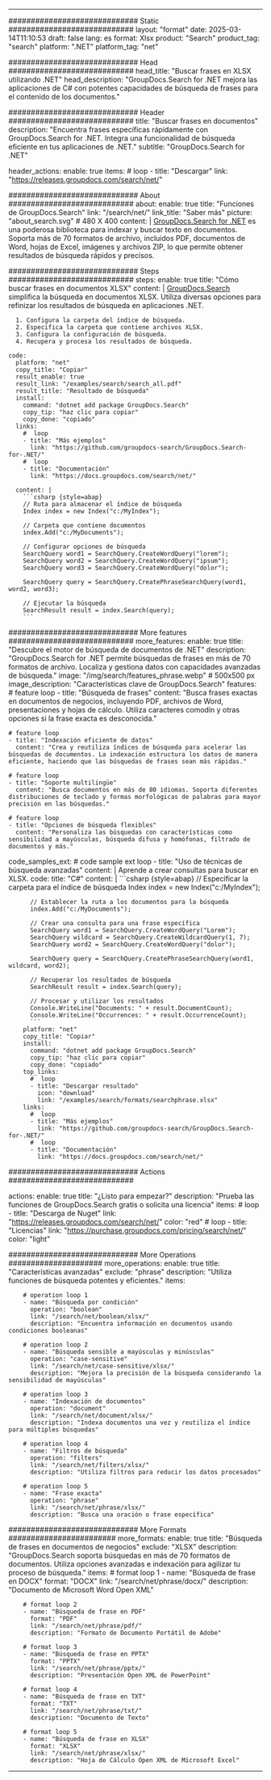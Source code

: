 
---
############################# Static ############################
layout: "format"
date:  2025-03-14T11:10:53
draft: false
lang: es
format: Xlsx
product: "Search"
product_tag: "search"
platform: ".NET"
platform_tag: "net"

############################# Head ############################
head_title: "Buscar frases en XLSX utilizando .NET"
head_description: "GroupDocs.Search for .NET mejora las aplicaciones de C# con potentes capacidades de búsqueda de frases para el contenido de los documentos."

############################# Header ############################
title: "Buscar frases en documentos" 
description: "Encuentra frases específicas rápidamente con GroupDocs.Search for .NET. Integra una funcionalidad de búsqueda eficiente en tus aplicaciones de .NET."
subtitle: "GroupDocs.Search for .NET" 

header_actions:
  enable: true
  items:
    #  loop
    - title: "Descargar"
      link: "https://releases.groupdocs.com/search/net/"
      
############################# About ############################
about:
    enable: true
    title: "Funciones de GroupDocs.Search"
    link: "/search/net/"
    link_title: "Saber más"
    picture: "about_search.svg" # 480 X 400
    content: |
       [GroupDocs.Search for .NET](/search/net/) es una poderosa biblioteca para indexar y buscar texto en documentos. Soporta más de 70 formatos de archivo, incluidos PDF, documentos de Word, hojas de Excel, imágenes y archivos ZIP, lo que permite obtener resultados de búsqueda rápidos y precisos.

############################# Steps ############################
steps:
    enable: true
    title: "Cómo buscar frases en documentos XLSX"
    content: |
      [GroupDocs.Search](/search/net/) simplifica la búsqueda en documentos XLSX. Utiliza diversas opciones para refinizar los resultados de búsqueda en aplicaciones .NET.
      
      1. Configura la carpeta del índice de búsqueda.
      2. Especifica la carpeta que contiene archivos XLSX.
      3. Configura la configuración de búsqueda.
      4. Recupera y procesa los resultados de búsqueda.
   
    code:
      platform: "net"
      copy_title: "Copiar"
      result_enable: true
      result_link: "/examples/search/search_all.pdf"
      result_title: "Resultado de búsqueda"
      install:
        command: "dotnet add package GroupDocs.Search"
        copy_tip: "haz clic para copiar"
        copy_done: "copiado"
      links:
        #  loop
        - title: "Más ejemplos"
          link: "https://github.com/groupdocs-search/GroupDocs.Search-for-.NET/"
        #  loop
        - title: "Documentación"
          link: "https://docs.groupdocs.com/search/net/"
          
      content: |
        ```csharp {style=abap}
        // Ruta para almacenar el índice de búsqueda
        Index index = new Index("c:/MyIndex");

        // Carpeta que contiene documentos
        index.Add("c:/MyDocuments");

        // Configurar opciones de búsqueda
        SearchQuery word1 = SearchQuery.CreateWordQuery("lorem");
        SearchQuery word2 = SearchQuery.CreateWordQuery("ipsum");
        SearchQuery word3 = SearchQuery.CreateWordQuery("dolor");

        SearchQuery query = SearchQuery.CreatePhraseSearchQuery(word1, word2, word3);

        // Ejecutar la búsqueda
        SearchResult result = index.Search(query);
        ```            

############################# More features ############################
more_features:
  enable: true
  title: "Descubre el motor de búsqueda de documentos de .NET"
  description: "GroupDocs.Search for .NET permite búsquedas de frases en más de 70 formatos de archivo. Localiza y gestiona datos con capacidades avanzadas de búsqueda."
  image: "/img/search/features_phrase.webp" # 500x500 px
  image_description: "Características clave de GroupDocs.Search"
  features:
    # feature loop
    - title: "Búsqueda de frases"
      content: "Busca frases exactas en documentos de negocios, incluyendo PDF, archivos de Word, presentaciones y hojas de cálculo. Utiliza caracteres comodín y otras opciones si la frase exacta es desconocida."

    # feature loop
    - title: "Indexación eficiente de datos"
      content: "Crea y reutiliza índices de búsqueda para acelerar las búsquedas de documentos. La indexación estructura los datos de manera eficiente, haciendo que las búsquedas de frases sean más rápidas."

    # feature loop
    - title: "Soporte multilingüe"
      content: "Busca documentos en más de 80 idiomas. Soporta diferentes distribuciones de teclado y formas morfológicas de palabras para mayor precisión en las búsquedas."

    # feature loop
    - title: "Opciones de búsqueda flexibles"
      content: "Personaliza las búsquedas con características como sensibilidad a mayúsculas, búsqueda difusa y homófonas, filtrado de documentos y más."
      
  code_samples_ext:
    # code sample ext loop
    - title: "Uso de técnicas de búsqueda avanzadas"
      content: |
        Aprende a crear consultas para buscar en XLSX.
      code:
        title: "C#"
        content: |
          ```csharp {style=abap}
          // Especificar la carpeta para el índice de búsqueda
          Index index = new Index("c:/MyIndex");
              
          // Establecer la ruta a los documentos para la búsqueda
          index.Add("c:/MyDocuments");

          // Crear una consulta para una frase específica
          SearchQuery word1 = SearchQuery.CreateWordQuery("Lorem");
          SearchQuery wildcard = SearchQuery.CreateWildcardQuery(1, 7);
          SearchQuery word2 = SearchQuery.CreateWordQuery("dolor");

          SearchQuery query = SearchQuery.CreatePhraseSearchQuery(word1, wildcard, word2);

          // Recuperar los resultados de búsqueda
          SearchResult result = index.Search(query);
          
          // Procesar y utilizar los resultados
          Console.WriteLine("Documents: " + result.DocumentCount);
          Console.WriteLine("Occurrences: " + result.OccurrenceCount);
          ```
        platform: "net"
        copy_title: "Copiar"
        install:
          command: "dotnet add package GroupDocs.Search"
          copy_tip: "haz clic para copiar"
          copy_done: "copiado"
        top_links:
          #  loop
          - title: "Descargar resultado"
            icon: "download"
            link: "/examples/search/formats/searchphrase.xlsx"
        links:
          #  loop
          - title: "Más ejemplos"
            link: "https://github.com/groupdocs-search/GroupDocs.Search-for-.NET/"
          #  loop
          - title: "Documentación"
            link: "https://docs.groupdocs.com/search/net/"
            

            


############################# Actions ############################

actions:
  enable: true
  title: "¿Listo para empezar?"
  description: "Prueba las funciones de GroupDocs.Search gratis o solicita una licencia"
  items:
    #  loop
    - title: "Descarga de Nuget"
      link: "https://releases.groupdocs.com/search/net/"
      color: "red"
        #  loop
    - title: "Licencias"
      link: "https://purchase.groupdocs.com/pricing/search/net/"
      color: "light"


############################# More Operations #####################
more_operations:
    enable: true
    title: "Características avanzadas"
    exclude: "phrase"
    description: "Utiliza funciones de búsqueda potentes y eficientes."
    items: 
          
        # operation loop 1
        - name: "Búsqueda por condición"
          operation: "boolean"
          link: "/search/net/boolean/xlsx/"
          description: "Encuentra información en documentos usando condiciones booleanas"

        # operation loop 2
        - name: "Búsqueda sensible a mayúsculas y minúsculas"
          operation: "case-sensitive"
          link: "/search/net/case-sensitive/xlsx/"
          description: "Mejora la precisión de la búsqueda considerando la sensibilidad de mayúsculas"

        # operation loop 3
        - name: "Indexación de documentos"
          operation: "document"
          link: "/search/net/document/xlsx/"
          description: "Indexa documentos una vez y reutiliza el índice para múltiples búsquedas"

        # operation loop 4
        - name: "Filtros de búsqueda"
          operation: "filters"
          link: "/search/net/filters/xlsx/"
          description: "Utiliza filtros para reducir los datos procesados"

        # operation loop 5
        - name: "Frase exacta"
          operation: "phrase"
          link: "/search/net/phrase/xlsx/"
          description: "Busca una oración o frase específica"
          
        
          
############################# More Formats ########################
more_formats:
    enable: true
    title: "Búsqueda de frases en documentos de negocios"
    exclude: "XLSX"
    description: "GroupDocs.Search soporta búsquedas en más de 70 formatos de documentos. Utiliza opciones avanzadas e indexación para agilizar tu proceso de búsqueda."
    items: 
        # format loop 1
        - name: "Búsqueda de frase en DOCX"
          format: "DOCX"
          link: "/search/net/phrase/docx/"
          description: "Documento de Microsoft Word Open XML"
          
        # format loop 2
        - name: "Búsqueda de frase en PDF"
          format: "PDF"
          link: "/search/net/phrase/pdf/"
          description: "Formato de Documento Portátil de Adobe"
          
        # format loop 3
        - name: "Búsqueda de frase en PPTX"
          format: "PPTX"
          link: "/search/net/phrase/pptx/"
          description: "Presentación Open XML de PowerPoint"

        # format loop 4
        - name: "Búsqueda de frase en TXT"
          format: "TXT"
          link: "/search/net/phrase/txt/"
          description: "Documento de Texto"
          
        # format loop 5
        - name: "Búsqueda de frase en XLSX"
          format: "XLSX"
          link: "/search/net/phrase/xlsx/"
          description: "Hoja de Cálculo Open XML de Microsoft Excel"
  

---